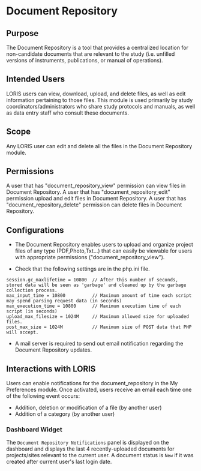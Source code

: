 # Document Repository

## Purpose

 The Document Repository is a tool that provides a centralized location for non-candidate documents that are relevant to the study (i.e. unfilled versions of instruments, publications, or manual of operations).

## Intended Users

LORIS users can view, download, upload, and delete files, as well as edit information pertaining to those files.
This module is used primarily by study coordinators/administrators who share study protocols and manuals, as well as data entry staff who consult these documents.

## Scope

 Any LORIS user can edit and delete all the files in the Document Repository module. 

## Permissions

 A user that has "document_repository_view" permission can view files in Document Repository.
 A user that has "document_repository_edit" permission upload and edit files in Document Repository.
 A user that has "document_repository_delete" permission can delete files in Document Repository.

## Configurations

- The Document Repository enables users to upload and organize project files of any type (PDF,Photo,Txt...) that can easily be viewable for users with appropriate permissions ("document_repository_view").

- Check that the following settings are in the php.ini file. 
```
session.gc_maxlifetime = 10800  // After this number of seconds, stored data will be seen as 'garbage' and cleaned up by the garbage collection process.
max_input_time = 10800          // Maximum amount of time each script may spend parsing request data (in seconds)
max_execution_time = 10800      // Maximum execution time of each script (in seconds)
upload_max_filesize = 1024M     // Maximum allowed size for uploaded files.
post_max_size = 1024M           // Maximum size of POST data that PHP will accept.
```

- A mail server is required to send out email notification regarding the Document Repository updates.

## Interactions with LORIS

Users can enable notifications for the document_repository in the My Preferences module. Once activated, users receive an email each time one of the following event occurs:
* Addition, deletion or modification of a file (by another user)
* Addition of a category (by another user)

### Dashboard Widget

The `Document Repository Notifications` panel is displayed on the dashboard and displays the last 4 recently-uploaded documents for projects/sites relevant to the current user. A document status is `New` if it was created after current user's last login date.
